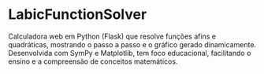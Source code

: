 # LabicFunctionSolver
Calculadora web em Python (Flask) que resolve funções afins e quadráticas, mostrando o passo a passo e o gráfico gerado dinamicamente. Desenvolvida com SymPy e Matplotlib, tem foco educacional, facilitando o ensino e a compreensão de conceitos matemáticos.
